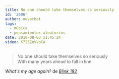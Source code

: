 ```yaml
---
title: No one should take themselves so seriously
id: '2606'
author: neverbot
tags:
  - música
  - pensamientos aleatorios
date: 2010-08-03 11:45:24
video: K7l5ZeVVoCA
---
```


> No one should take themselves so seriously  
> With many years ahead to fall in line

_What's my age again?_ de _[Blink 182](http://en.wikipedia.org/wiki/Blink-182)_
